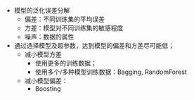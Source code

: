 


* 模型的泛化误差分解
    - 偏差：不同训练集的平均误差
    - 方差：模型对不同训练集的敏感程度
    - 噪声：数据的属性
* 通过选择模型及超参数，达到模型的偏差和方差尽可能低；
    - 减小模型方差
        - 使用更多的训练数据；
        - 使用多个/多种模型训练数据：Bagging, RandomForest
    - 减小模型偏差：
        - Boosting